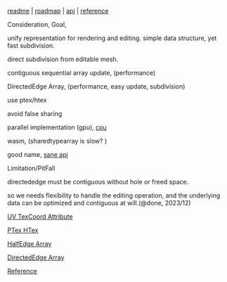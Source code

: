 [readme](../README.md)  | [roadmap](roadmap.md) | [api](api.md) | [reference](reference.md)

Consideration, Goal,

unify representation for rendering and editing. simple data structure, yet fast subdivision.

direct subdivision from editable mesh.

contiguous sequential array update, (performance)

DirectedEdge Array, (performance, easy update, subdivision)

use ptex/htex 

avoid false sharing

parallel implementation (gpu), [cpu](multithread.md)

wasm, (sharedtypearray is slow? )

good name, [sane api](api.md)

Limitation/PitFall

directededge must be contiguous without hole or freed space.

so we needs flexibility to handle the editing operation, and the underlying data can be optimized and contiguous at will.(@done, 2023/12)



[UV TexCoord Attribute](uv_texcoord.md)

[PTex HTex](ptexhtex.md)

[HalfEdge Array](halfedge.md)

[DirectedEdge Array](directededge.md)

[Reference](reference.md)